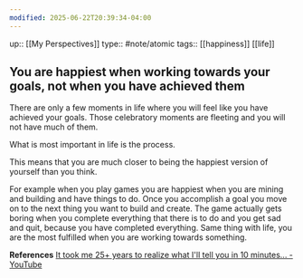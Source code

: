 ```yaml
---
modified: 2025-06-22T20:39:34-04:00
---
```

up:: [[My Perspectives]]
type:: #note/atomic
tags:: [[happiness]] [[life]]

## You are happiest when working towards your goals, not when you have achieved them

There are only a few moments in life where you will feel like you have achieved your goals. Those celebratory moments are fleeting and you will not have much of them.

What is most important in life is the process.

This means that you are much closer to being the happiest version of yourself than you think.

For example when you play games you are happiest when you are mining and building and have things to do.
Once you accomplish a goal you move on to the next thing you want to build and create.
The game actually gets boring when you complete everything that there is to do and you get sad and quit, because you have completed everything.
Same thing with life, you are the most fulfilled when you are working towards something.

**References**
[It took me 25+ years to realize what I'll tell you in 10 minutes... - YouTube](https://www.youtube.com/watch?v=ZAdg63nVhZg&list=LL&index=18)
